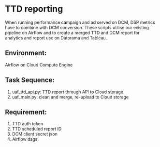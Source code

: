 # TTD reporting
When running performance campaign and ad served on DCM, DSP metrics have to combine with DCM conversion.  These scripts utilise our existing pipeline on Airflow and to create a merged TTD and DCM report for analytics and report use on Datorama and Tableau.

## Environment:
Airflow on Cloud Compute Engine

## Task Sequence:
1. uaf_ttd_api.py: TTD report through API to Cloud storage
2. uaf_main.py: clean and merge, re-upload to Cloud storage

## Requirement:
1. TTD auth token
2. TTD scheduled report ID
3. DCM client secret json
4. Airflow dags

